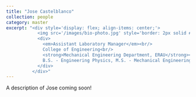 ```yaml
---
title: "Jose Castelblanco"
collection: people
category: master
excerpt: "<div style='display: flex; align-items: center;'>
            <img src='/images/bio-photo.jpg' style='border: 2px solid #ccc; border-radius: 10px; width: 25%; margin-right: 1rem;'>
            <div>
              <em>Assistant Laboratory Manager</em><br/>
              College of Engineering<br/>
              <strong>Mechanical Engineering Department, ERAU</strong><br/>
              B.S. - Engineering Physics, M.S. - Mechanical Engineering
            </div>
          </div>"
---
```


A description of Jose coming soon!